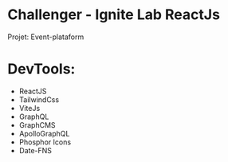 # Challenger - Ignite Lab ReactJs
Projet: Event-plataform

# DevTools:
- ReactJS
- TailwindCss
- ViteJs
- GraphQL
- GraphCMS
- ApolloGraphQL
- Phosphor Icons
- Date-FNS
